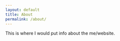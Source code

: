 ```yaml
---
layout: default
title: About
permalink: /about/
---
```


This is where I would put info about the me/website.